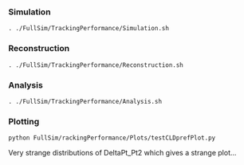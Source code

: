 ### Simulation
```
. ./FullSim/TrackingPerformance/Simulation.sh
```

### Reconstruction
```
. ./FullSim/TrackingPerformance/Reconstruction.sh
```

### Analysis
```
. ./FullSim/TrackingPerformance/Analysis.sh
```

### Plotting
```
python FullSim/rackingPerformance/Plots/testCLDprefPlot.py
```
Very strange distributions of DeltaPt_Pt2 which gives a strange plot...
